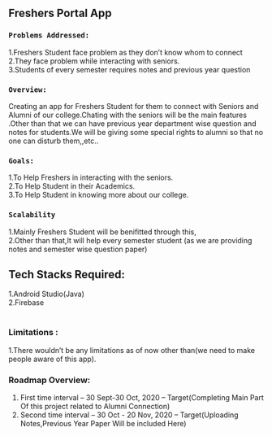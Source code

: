 ## Freshers Portal App


### `Problems Addressed:`

1.Freshers Student face problem as they don’t know whom to connect          
2.They face problem while interacting with seniors.<br />
3.Students of every semester requires notes and previous year question<br />

### `Overview:`

Creating an app for Freshers Student for them to connect with Seniors and Alumni of our college.Chating with the seniors will be the main features .Other than that we can have previous year department wise question and notes for students.We will be giving some special rights to alumni so that no one can disturb them,,etc..

### `Goals:`

1.To Help Freshers in interacting with the seniors.<br />
2.To Help Student in their Academics.<br />
3.To Help Student in knowing more about our college.<br />


### `Scalability`

1.Mainly Freshers Student will be benifitted through this,<br />
2.Other than that,It will help every semester student (as we are providing notes and semester wise question  paper)


## Tech Stacks Required:

1.Android Studio(Java)<br />
2.Firebase<br /><br />


### Limitations :

1.There wouldn’t be any limitations as of now other than(we need to make people aware of this app).

### Roadmap Overview:

1. First time interval – 30 Sept-30 Oct, 2020 – Target(Completing Main Part Of this project related to Alumni Connection)<br />
2. Second time interval – 30 Oct - 20 Nov, 2020 – Target(Uploading Notes,Previous Year Paper Will be included Here) <br />


